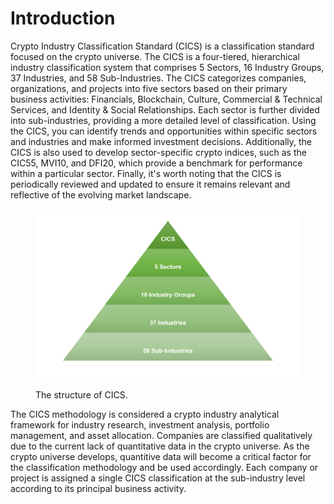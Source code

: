 # Introduction

Crypto Industry Classification Standard (CICS) is a classification standard focused on the crypto universe. The CICS is a four-tiered, hierarchical industry classification system that comprises 5 Sectors, 16 Industry Groups, 37 Industries, and 58 Sub-Industries. The CICS categorizes companies, organizations, and projects into five sectors based on their primary business activities: Financials, Blockchain, Culture, Commercial & Technical Services, and Identity & Social Relationships. Each sector is further divided into sub-industries, providing a more detailed level of classification. Using the CICS, you can identify trends and opportunities within specific sectors and industries and make informed investment decisions. Additionally, the CICS is also used to develop sector-specific crypto indices, such as the CIC55, MVI10, and DFI20, which provide a benchmark for performance within a particular sector. Finally, it's worth noting that the CICS is periodically reviewed and updated to ensure it remains relevant and reflective of the evolving market landscape.

<figure><img src=".gitbook/assets/CICS piramid (3).png" alt=""><figcaption><p>The structure of CICS.</p></figcaption></figure>

The CICS methodology is considered a crypto industry analytical framework for industry research, investment analysis, portfolio management, and asset allocation. Companies are classified qualitatively due to the current lack of quantitative data in the crypto universe. As the crypto universe develops, quantitive data will become a critical factor for the classification methodology and be used accordingly. Each company or project is assigned a single CICS classification at the sub-industry level according to its principal business activity.&#x20;
